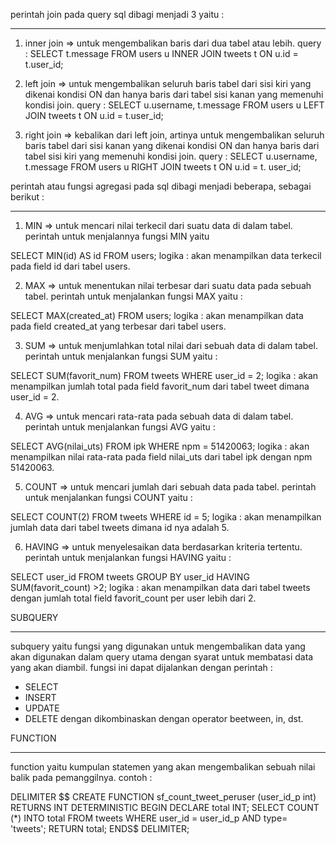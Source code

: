 perintah join pada query sql dibagi menjadi 3 yaitu : 
********************************************************
1. inner join
=> untuk mengembalikan baris dari dua tabel atau lebih.
query :
SELECT t.message FROM users u INNER JOIN tweets t ON u.id = t.user_id;

2. left join
=> untuk mengembalikan seluruh baris tabel dari sisi kiri yang dikenai kondisi ON dan hanya baris dari tabel sisi kanan yang memenuhi kondisi join.
query :
SELECT u.username, t.message FROM users u LEFT JOIN tweets t ON u.id = t.user_id;

3. right join
=> kebalikan dari left join, artinya untuk mengembalikan seluruh baris tabel dari sisi kanan yang dikenai kondisi ON dan hanya baris dari tabel sisi kiri yang memenuhi kondisi join.
query :
SELECT u.username, t.message FROM users u RIGHT JOIN tweets t ON u.id = t. user_id;

perintah atau fungsi agregasi pada sql dibagi menjadi beberapa, sebagai berikut :
***********************************************************************************
1. MIN 
=> untuk mencari nilai terkecil dari suatu data di dalam tabel. 
perintah untuk menjalannya fungsi MIN yaitu 

SELECT MIN(id) AS id FROM users;
logika :
akan menampilkan data terkecil pada field id dari tabel users. 

2. MAX
=> untuk menentukan nilai terbesar dari suatu data pada sebuah tabel. 
perintah untuk menjalankan fungsi MAX yaitu :

SELECT MAX(created_at) FROM users;
logika :
akan menampilkan data pada field created_at yang terbesar dari tabel users.

3. SUM 
=> untuk menjumlahkan total nilai dari sebuah data di dalam tabel. 
perintah untuk menjalankan fungsi SUM yaitu :

SELECT SUM(favorit_num) FROM tweets WHERE user_id = 2;
logika :
akan menampilkan jumlah total pada field favorit_num dari tabel tweet dimana user_id = 2.

4. AVG 
=> untuk mencari rata-rata pada sebuah data di dalam tabel. 
perintah untuk menjalankan fungsi AVG yaitu :

SELECT AVG(nilai_uts) FROM ipk WHERE npm = 51420063;
logika :
akan menampilkan nilai rata-rata pada field nilai_uts dari tabel ipk dengan npm 51420063.

5. COUNT
=> untuk mencari jumlah dari sebuah data pada tabel. 
perintah untuk menjalankan fungsi COUNT yaitu : 

SELECT COUNT(2) FROM tweets WHERE id = 5;
logika :
akan menampilkan jumlah data dari tabel tweets dimana id nya adalah 5.

6. HAVING 
=> untuk menyelesaikan data berdasarkan kriteria tertentu. 
perintah untuk menjalankan fungsi HAVING yaitu : 

SELECT user_id FROM tweets GROUP BY user_id HAVING SUM(favorit_count) >2;
logika :
akan menampilkan data dari tabel tweets dengan jumlah total field favorit_count per user lebih dari 2.

SUBQUERY
***********

subquery yaitu fungsi yang digunakan untuk mengembalikan data yang akan digunakan dalam query utama dengan syarat untuk membatasi data yang akan diambil. 
fungsi ini dapat dijalankan dengan perintah :
- SELECT
- INSERT
- UPDATE
- DELETE
dengan dikombinaskan dengan operator beetween, in, dst.


FUNCTION
*********

function yaitu kumpulan statemen yang akan mengembalikan sebuah nilai balik pada pemanggilnya.
contoh :

DELIMITER $$
CREATE FUNCTION sf_count_tweet_peruser
 (user_id_p int) RETURNS INT DETERMINISTIC
 BEGIN
DECLARE total INT;
SELECT COUNT (*) INTO total FROM tweets
WHERE user_id = user_id_p AND
type= 'tweets';
 RETURN total;
ENDS$
DELIMITER;





 
